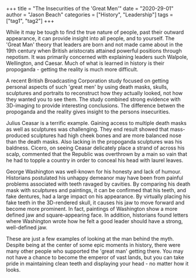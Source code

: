 
+++
title = "The Insecurities of the 'Great Men'"
date = "2020-29-01"
author = "Jason Beach"
categories = ["History", "Leadership"]
tags = ["tag1", "tag2"]
+++


While it may be tough to find the true nature of people, past their outward appearance, it can provide insight into all people, and to yourself.  The 'Great Man' theory that leaders are born and not made came about in the 19th century when British aristocrats attained powerful positions through nepotism.  It was primarily concerned with explaining leaders such Walpole, Wellington, and Caesar.  Much of what is learned in history is their propoganda - getting the reality is much more difficult.

A recent British Broadcasting Corporation study focused on getting personal aspects of such 'great men' by using death masks, skulls, sculptures and portraits to reconstruct how they actually looked, not how they wanted you to see them.  The study combined strong evidence with 3D-imaging to provide interesting conclusions.  The difference betwen the propoganda and the reality gives insight to the persons insecurities.

Julius Ceasar is a terrific example.  Gaining access to multiple death masks as well as sculptures was challenging.  They end result showed that mass-produced sculptures had high cheek bones and are more balanced nose than the death masks.  Also lacking in the propoganda sculptures was his baldness.  Cicero, on seeing Ceasar delicately place a strand of across his scalp, commented that the Republic was overthrown by a main so vain that he had to topple a country in order to conceal his head with laurel leaves.

George Washington was well-known for his honesty and lack of humour.  Historians postulated his unhappy demeanor may have been from painful problems associated with teeth ravaged by cavities.  By comparing his death mask with sculptures and paintings, it can be confirmed that his teeth, and fake dentures, had a large impact on his appearance.  By virtually placing his fake teeth in the 3D-rendered skull, it causes his jaw to move forward and become more prominent.  In fact, paintings of Washington show a more defined jaw and square-appearing face.  In addition, historians found letters where Washington wrote how he felt a good leader should have a strong, well-defined jaw.

These are just a few examples of looking at the man behind the myth.  Despite being at the center of some epic moments in history, there were many other people who supported the 'great man' getting there.  You may not have a chance to become the emperor of vast lands, but you can take pride in maintaining clean teeth and displaying your head - no matter how it looks.

